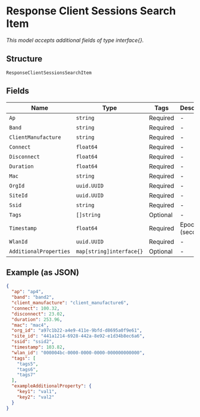 
# Response Client Sessions Search Item

*This model accepts additional fields of type interface{}.*

## Structure

`ResponseClientSessionsSearchItem`

## Fields

| Name | Type | Tags | Description |
|  --- | --- | --- | --- |
| `Ap` | `string` | Required | - |
| `Band` | `string` | Required | - |
| `ClientManufacture` | `string` | Required | - |
| `Connect` | `float64` | Required | - |
| `Disconnect` | `float64` | Required | - |
| `Duration` | `float64` | Required | - |
| `Mac` | `string` | Required | - |
| `OrgId` | `uuid.UUID` | Required | - |
| `SiteId` | `uuid.UUID` | Required | - |
| `Ssid` | `string` | Required | - |
| `Tags` | `[]string` | Optional | - |
| `Timestamp` | `float64` | Required | Epoch (seconds) |
| `WlanId` | `uuid.UUID` | Required | - |
| `AdditionalProperties` | `map[string]interface{}` | Optional | - |

## Example (as JSON)

```json
{
  "ap": "ap4",
  "band": "band2",
  "client_manufacture": "client_manufacture6",
  "connect": 100.32,
  "disconnect": 23.02,
  "duration": 253.96,
  "mac": "mac4",
  "org_id": "a97c1b22-a4e9-411e-9bfd-d8695a0f9e61",
  "site_id": "441a1214-6928-442a-8e92-e1d34b8ec6a6",
  "ssid": "ssid2",
  "timestamp": 103.82,
  "wlan_id": "000004bc-0000-0000-0000-000000000000",
  "tags": [
    "tags5",
    "tags6",
    "tags7"
  ],
  "exampleAdditionalProperty": {
    "key1": "val1",
    "key2": "val2"
  }
}
```

